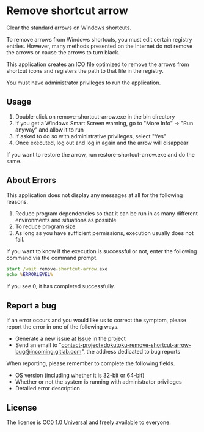 # Remove shortcut arrow

Clear the standard arrows on Windows shortcuts.

To remove arrows from Windows shortcuts, you must edit certain registry entries.
However, many methods presented on the Internet do not remove the arrows or cause the arrows to turn black.

This application creates an ICO file optimized to remove the arrows from shortcut icons and registers the path to that file in the registry.

You must have administrator privileges to run the application.

## Usage

1. Double-click on remove-shortcut-arrow.exe in the bin directory
2. If you get a Windows Smart Screen warning, go to "More Info" -> "Run anyway" and allow it to run
3. If asked to do so with administrative privileges, select "Yes"
4. Once executed, log out and log in again and the arrow will disappear

If you want to restore the arrow, run restore-shortcut-arrow.exe and do the same.

## About Errors

This application does not display any messages at all for the following reasons.

1. Reduce program dependencies so that it can be run in as many different environments and situations as possible
2. To reduce program size
3. As long as you have sufficient permissions, execution usually does not fail.

If you want to know if the execution is successful or not, enter the following command via the command prompt.

```cmd
start /wait remove-shortcut-arrow.exe
echo %ERRORLEVEL%
```

If you see 0, it has completed successfully.

## Report a bug

If an error occurs and you would like us to correct the symptom, please report the error in one of the following ways.

- Generate a new issue at [Issue](https://gitlab.com/dokutoku/remove-shortcut-arrow/-/issues) in the project
- Send an email to "contact-project+dokutoku-remove-shortcut-arrow-bug@incoming.gitlab.com", the address dedicated to bug reports

When reporting, please remember to complete the following fields.

- OS version (including whether it is 32-bit or 64-bit)
- Whether or not the system is running with administrator privileges
- Detailed error description

## License

The license is [CC0 1.0 Universal](https://creativecommons.org/publicdomain/zero/1.0/) and freely available to everyone.
